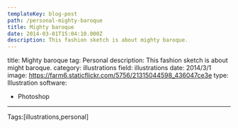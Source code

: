 ```yaml
---
templateKey: blog-post
path: /personal-mighty-baroque
title: Mighty baroque
date: 2014-03-01T15:04:10.000Z
description: This fashion sketch is about mighty baroque.
---
```


title: Mighty baroque
tag: Personal
description: This fashion sketch is about might baroque.
category: illustrations
field: illustrations
date: 2014/3/1
image: https://farm6.staticflickr.com/5756/21315044598_436047ce3e
type: Illustration
software:
- Photoshop
---

Tags:[illustrations,personal]